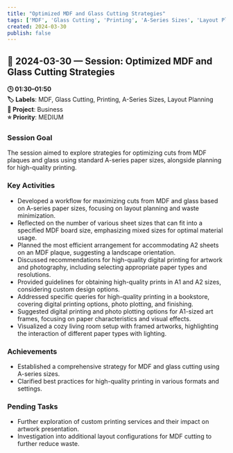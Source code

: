 ```yaml
---
title: "Optimized MDF and Glass Cutting Strategies"
tags: ['MDF', 'Glass Cutting', 'Printing', 'A-Series Sizes', 'Layout Planning']
created: 2024-03-30
publish: false
---
```


## 📅 2024-03-30 — Session: Optimized MDF and Glass Cutting Strategies

**🕒 01:30–01:50**  
**🏷️ Labels**: MDF, Glass Cutting, Printing, A-Series Sizes, Layout Planning  
**📂 Project**: Business  
**⭐ Priority**: MEDIUM  


### Session Goal
The session aimed to explore strategies for optimizing cuts from MDF plaques and glass using standard A-series paper sizes, alongside planning for high-quality printing.

### Key Activities
- Developed a workflow for maximizing cuts from MDF and glass based on A-series paper sizes, focusing on layout planning and waste minimization.
- Reflected on the number of various sheet sizes that can fit into a specified MDF board size, emphasizing mixed sizes for optimal material usage.
- Planned the most efficient arrangement for accommodating A2 sheets on an MDF plaque, suggesting a landscape orientation.
- Discussed recommendations for high-quality digital printing for artwork and photography, including selecting appropriate paper types and resolutions.
- Provided guidelines for obtaining high-quality prints in A1 and A2 sizes, considering custom design options.
- Addressed specific queries for high-quality printing in a bookstore, covering digital printing options, photo plotting, and finishing.
- Suggested digital printing and photo plotting options for A1-sized art frames, focusing on paper characteristics and visual effects.
- Visualized a cozy living room setup with framed artworks, highlighting the interaction of different paper types with lighting.

### Achievements
- Established a comprehensive strategy for MDF and glass cutting using A-series sizes.
- Clarified best practices for high-quality printing in various formats and settings.

### Pending Tasks
- Further exploration of custom printing services and their impact on artwork presentation.
- Investigation into additional layout configurations for MDF cutting to further reduce waste.
